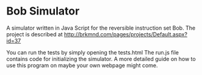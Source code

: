# Bob Simulator

A simulator written in Java Script for the reversible instruction set Bob. The project is described at http://brkmnd.com/pages/projects/Default.aspx?id=37

You can run the tests by simply opening the tests.html
The run.js file contains code for initializing the simulator.
A more detailed guide on how to use this program on maybe your own webpage might come.
